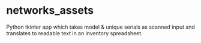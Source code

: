 # networks_assets
Python tkinter app which takes model &amp; unique serials as scanned input and translates to readable text in an inventory spreadsheet.
